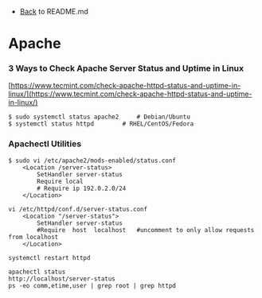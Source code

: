 - [Back](README.md) to README.md

# Apache

### 3 Ways to Check Apache Server Status and Uptime in Linux
[https://www.tecmint.com/check-apache-httpd-status-and-uptime-in-linux/](https://www.tecmint.com/check-apache-httpd-status-and-uptime-in-linux/)

```
$ sudo systemctl status apache2		# Debian/Ubuntu 
$ systemctl status httpd		# RHEL/CentOS/Fedora
```

### Apachectl Utilities
```
$ sudo vi /etc/apache2/mods-enabled/status.conf
	<Location /server-status>
		SetHandler server-status
		Require local
		# Require ip 192.0.2.0/24
	</Location>

vi /etc/httpd/conf.d/server-status.conf
	<Location "/server-status">
		SetHandler server-status
		#Require  host  localhost	#uncomment to only allow requests from localhost 
	</Location>

systemctl restart httpd

apachectl status
http://localhost/server-status
ps -eo comm,etime,user | grep root | grep httpd
```
